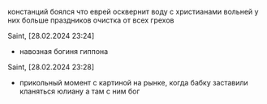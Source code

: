  констанций боялся что еврей осквернит воду
с христианами вольней у них больше праздников
очистка от всех грехов

Saint, [28.02.2024 23:24]
- навозная богиня гиппона

Saint, [28.02.2024 23:28]
- прикольный момент с картиной на рынке, когда бабку заставили кланяться юлиану а там с ним бог
